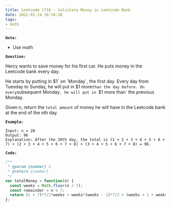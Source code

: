 ```yaml
---
title: Leetcode 1716 - Calculate Money in Leetcode Bank
date: 2022-01-14 16:34:18
tags:
- math
---
```

**`Note:`**
- Use math

**`Question:`**

Hercy wants to save money for his first car. He puts money in the Leetcode bank every day.

He starts by putting in $`1` on `Monday`, the first day. Every day from Tuesday to Sunday, he will put in `$1 more` than the day before. On every `subsequent Monday`, he will put in `$1 more than` the previous Monday.

Given n, return the `total amount` of money he will have in the Leetcode bank at the end of the nth day.

**`Example:`**
```
Input: n = 20
Output: 96
Explanation: After the 20th day, the total is (1 + 2 + 3 + 4 + 5 + 6 + 7) + (2 + 3 + 4 + 5 + 6 + 7 + 8) + (3 + 4 + 5 + 6 + 7 + 8) = 96.
```

**`Code:`**
```javascript
/**
 * @param {number} n
 * @return {number}
 */
var totalMoney = function(n) {
  const weeks = Math.floor(n / 7);
  const remainder = n % 7;
  return (1 + 7)*7/2*weeks + weeks*(weeks - 1)*7/2 + (weeks + 1 + weeks + 1 + remainder - 1)*remainder/2;
};
```